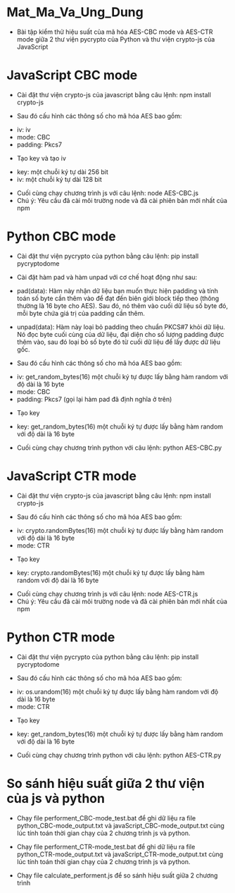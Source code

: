 # Mat_Ma_Va_Ung_Dung
- Bài tập kiểm thử hiệu suất của mã hóa AES-CBC mode và AES-CTR mode giữa 2 thư viện pycrypto của Python và thư viện crypto-js của JavaScript

# JavaScript CBC mode 
- Cài đặt thư viện crypto-js của javascript bằng câu lệnh: npm install crypto-js

- Sau đó cấu hình các thông số cho mã hóa AES bao gồm:
+ iv: iv
+ mode: CBC
+ padding: Pkcs7

- Tạo key và tạo iv
+ key: một chuỗi ký tự dài 256 bit
+ iv: một chuỗi ký tự dài 128 bit

- Cuối cùng chạy chương trình js với câu lệnh: node AES-CBC.js
- Chú ý: Yêu cầu đã cài môi trường node và đã cài phiên bản mới nhất của npm 

# Python CBC mode 
- Cài đặt thư viện pycrypto của python bằng câu lệnh: pip install pycryptodome
 
- Cài đặt hàm pad và hàm unpad với cơ chế hoạt động như sau:
+ pad(data): Hàm này nhận dữ liệu bạn muốn thực hiện padding và tính toán số byte cần thêm vào để đạt đến biên giới block tiếp theo (thông thường là 16 byte cho AES). Sau đó, nó thêm vào cuối dữ liệu số byte đó, mỗi byte chứa giá trị của padding cần thêm.

+ unpad(data): Hàm này loại bỏ padding theo chuẩn PKCS#7 khỏi dữ liệu. Nó đọc byte cuối cùng của dữ liệu, đại diện cho số lượng padding được thêm vào, sau đó loại bỏ số byte đó từ cuối dữ liệu để lấy được dữ liệu gốc.

- Sau đó cấu hình các thông số cho mã hóa AES bao gồm:
+ iv: get_random_bytes(16) một chuỗi ký tự được lấy bằng hàm random với độ dài là 16 byte
+ mode: CBC
+ padding: Pkcs7 (gọi lại hàm pad đã định nghĩa ở trên)
- Tạo key
+ key: get_random_bytes(16) một chuỗi ký tự được lấy bằng hàm random với độ dài là 16 byte
- Cuối cùng chạy chương trình python với câu lệnh: python AES-CBC.py

# JavaScript CTR mode 
- Cài đặt thư viện crypto-js của javascript bằng câu lệnh: npm install crypto-js

- Sau đó cấu hình các thông số cho mã hóa AES bao gồm:
+ iv: crypto.randomBytes(16) một chuỗi ký tự được lấy bằng hàm random với độ dài là 16 byte
+ mode: CTR

- Tạo key
+ key: crypto.randomBytes(16) một chuỗi ký tự được lấy bằng hàm random với độ dài là 16 byte

- Cuối cùng chạy chương trình js với câu lệnh: node AES-CTR.js
- Chú ý: Yêu cầu đã cài môi trường node và đã cài phiên bản mới nhất của npm 

# Python CTR mode 
- Cài đặt thư viện pycrypto của python bằng câu lệnh: pip install pycryptodome

- Sau đó cấu hình các thông số cho mã hóa AES bao gồm:
+ iv: os.urandom(16) một chuỗi ký tự được lấy bằng hàm random với độ dài là 16 byte
+ mode: CTR

- Tạo key
+ key: get_random_bytes(16) một chuỗi ký tự được lấy bằng hàm random với độ dài là 16 byte
- Cuối cùng chạy chương trình python với câu lệnh: python AES-CTR.py


# So sánh hiệu suất giữa 2 thư viện của js và python 
- Chạy file performent_CBC-mode_test.bat để ghi dữ liệu ra file python_CBC-mode_output.txt và javaScript_CBC-mode_output.txt cùng lúc tính toán thời gian chạy của 2 chương trình js và python.

- Chạy file performent_CTR-mode_test.bat để ghi dữ liệu ra file python_CTR-mode_output.txt và javaScript_CTR-mode_output.txt cùng lúc tính toán thời gian chạy của 2 chương trình js và python.

- Chạy file calculate_performent.js để so sánh hiệu suất giữa 2 chương trình